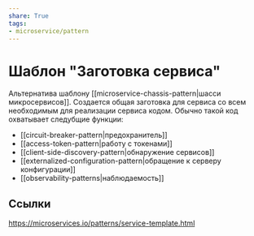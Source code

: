 ```yaml
---
share: True
tags: 
- microservice/pattern
---
```

# Шаблон "Заготовка сервиса"
Альтернатива шаблону [[microservice-chassis-pattern|шасси микросервисов]]. Создается общая заготовка для сервиса со всем необходимым для реализации сервиса кодом. Обычно такой код охватывает следубщие функции:
- [[circuit-breaker-pattern|предохранитель]]
- [[access-token-pattern|работу с токенами]]
- [[client-side-discovery-pattern|обнаружение сервисов]]
- [[externalized-configuration-pattern|обращение к серверу конфигурации]]
- [[observability-patterns|наблюдаемость]]

## Ссылки
https://microservices.io/patterns/service-template.html